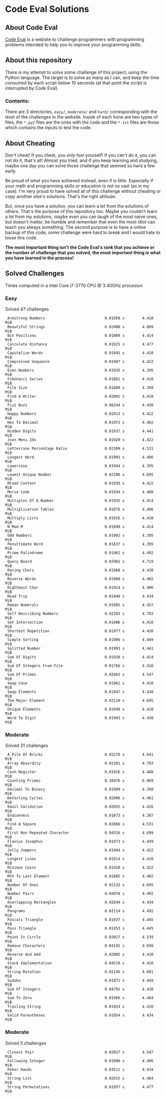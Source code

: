 # Code Eval Solutions

## About Code Eval

[Code Eval](https://www.codeeval.com) is a website to challenge programmers
with programming problems intended to help you to improve your programming
skills.

## About this repository

There is my attempt to solve some challenge of this project, using the
Python language. The target is to solve as many as I can, and keep the time
consumed by each script below 10 seconds (at that point the script is
interrupted by Code Eval).

### Contents:

There are 3 directories, `easy/`, `moderate/` and `hard/` corresponding
with the level of the challenges in the website. Inside of each hone are
two types of files, the `*.py2` files are the ones with the code and the
`*.txt` files are those which contains the inputs to test the code.

## About Cheating

Don't cheat! If you cheat, you only fool yourself! If you can't do it, you
can not do it, that's all! Almost you tried, and if you keep learning and
studying, maybe one day you can solve those challenge that seemed so hard a
few early.

Be proud of what you have achieved instead, even if is little. Especially
if your math and programming skills or education is not so vast (as in my
case). I'm very proud to have solved all of this challenge without cheating
or copy another else's solutions. That's the right attitude.

But, once you have a solution, you can learn a lot from the solutions of
others.  That's the purpose of this repository too. Maybe you couldn't
learn a lot from my solutions, maybe even you can laugh of the most naive
ones, but doesn't matter, be humble and remember that even the most idiot
can teach you always something. The second purpose is to have a online
backup of this code, some challenge were hard to break and I would hate to
loose this code.

__The most important thing isn't the Code Eval's rank that you achieve or
the number of challenge that you solved, the most important thing is what
you have learned in the process!__

## Solved Challenges

Times computed in a Intel Core i7-3770 CPU @ 3.40GHz processor.

### Easy

Solved 47 challenges

     Armstrong Numbers                           0.01958 s        4.418 MiB
     Beautiful Strings                           0.02400 s        4.809 MiB
     Bit Positions                               0.01889 s        4.414 MiB
     Calculate Distance                          0.01925 s        4.477 MiB
     Capitalize Words                            0.01945 s        4.410 MiB
     Compressed Sequence                         0.01907 s        4.422 MiB
     Even Numbers                                0.01935 s        4.395 MiB
     Fibonacci Series                            0.01881 s        4.418 MiB
     File Size                                   0.01889 s        4.398 MiB
     Find A Writer                               0.02001 s        4.418 MiB
     Fizz Buzz                                   0.06244 s        4.430 MiB
     Happy Numbers                               0.02013 s        4.422 MiB
     Hex To Decimal                              0.01972 s        4.402 MiB
     Hidden Digits                               0.01937 s        4.441 MiB
     Json Menu Ids                               0.01920 s        4.422 MiB
     Lettercase Percentage Ratio                 0.02209 s        4.531 MiB
     Longest Word                                0.01903 s        4.406 MiB
     Lowercase                                   0.01944 s        4.395 MiB
     Lowest Unique Number                        0.02106 s        4.695 MiB
     Mixed Content                               0.01939 s        4.422 MiB
     Morse Code                                  0.01934 s        4.480 MiB
     Multiples Of A Number                       0.01935 s        4.414 MiB
     Multiplication Tables                       0.01876 s        4.406 MiB
     Multiply Lists                              0.01926 s        4.418 MiB
     N Mod M                                     0.01898 s        4.414 MiB
     Odd Numbers                                 0.01902 s        4.395 MiB
     Penultimate Word                            0.01837 s        4.395 MiB
     Prime Palindrome                            0.01962 s        4.492 MiB
     Query Board                                 0.02901 s        4.719 MiB
     Racing Chars                                0.01968 s        4.430 MiB
     Reverse Words                               0.01908 s        4.402 MiB
     Rightmost Char                              0.01924 s        4.406 MiB
     Road Trip                                   0.01940 s        4.434 MiB
     Roman Numerals                              0.01985 s        4.457 MiB
     Self Describing Numbers                     0.02203 s        4.703 MiB
     Set Intersection                            0.01906 s        4.410 MiB
     Shortest Repetition                         0.01977 s        4.430 MiB
     Simple Sorting                              0.01906 s        4.449 MiB
     Splitted Number                             0.01993 s        4.441 MiB
     Sum Of Digits                               0.01920 s        4.414 MiB
     Sum Of Integers From File                   0.01766 s        4.410 MiB
     Sum Of Primes                               0.02663 s        4.547 MiB
     Swap Case                                   0.01962 s        4.410 MiB
     Swap Elements                               0.01947 s        4.438 MiB
     The Major Element                           0.02110 s        4.695 MiB
     Unique Elements                             0.01940 s        4.418 MiB
     Word To Digit                               0.01943 s        4.430 MiB

### Moderate

Solved 31 challenges

     A Pile Of Bricks                            0.02270 s        4.641 MiB
     Array Absurdity                             0.02101 s        4.703 MiB
     Cash Register                               0.01916 s        4.488 MiB
     Counting Primes                             0.16976 s        6.969 MiB
     Decimal To Binary                           0.01909 s        4.398 MiB
     Detecting Cycles                            0.02006 s        4.461 MiB
     Email Validation                            0.02055 s        4.426 MiB
     Endianness                                  0.01873 s        4.387 MiB
     Find A Square                               0.02066 s        4.531 MiB
     First Non Repeated Character                0.04326 s        4.699 MiB
     Flavius Josephus                            0.01973 s        4.449 MiB
     Jolly Jumpers                               0.01944 s        4.422 MiB
     Longest Lines                               0.01914 s        4.418 MiB
     Minimun Coins                               0.01928 s        4.422 MiB
     Mth To Last Element                         0.01885 s        4.402 MiB
     Number Of Ones                              0.02133 s        4.695 MiB
     Number Pairs                                0.04978 s        4.492 MiB
     Overlapping Rectangles                      0.02649 s        4.434 MiB
     Pangrams                                    0.02114 s        4.492 MiB
     Pascals Triangle                            0.01937 s        4.445 MiB
     Pass Triangle                               0.01953 s        4.445 MiB
     Point In Circle                             0.02027 s        4.539 MiB
     Remove Characters                           0.04191 s        4.699 MiB
     Reverse And Add                             0.02005 s        4.430 MiB
     Stack Implementation                        0.04519 s        4.410 MiB
     String Rotation                             0.02146 s        4.691 MiB
     Sudoku                                      0.01971 s        4.449 MiB
     Sum Of Integers                             0.04792 s        4.438 MiB
     Sum To Zero                                 0.01966 s        4.484 MiB
     Trailing String                             0.01924 s        4.410 MiB
     Valid Parentheses                           0.01954 s        4.434 MiB

### Moderate

Solved 5 challenges

     Closest Pair                                0.02027 s        4.547 MiB
     Following Integer                           0.01990 s        4.496 MiB
     Poker Hands                                 0.03511 s        4.934 MiB
     String List                                 0.02015 s        4.484 MiB
     String Permutations                         0.01957 s        4.477 MiB

